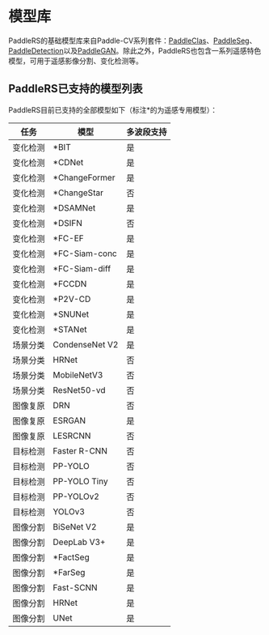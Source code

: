 # 模型库

PaddleRS的基础模型库来自Paddle-CV系列套件：[PaddleClas](https://github.com/PaddlePaddle/PaddleClas/blob/release/2.3/docs/zh_CN/algorithm_introduction/ImageNet_models.md)、[PaddleSeg](https://github.com/PaddlePaddle/PaddleSeg/blob/release/2.4/docs/model_zoo_overview_cn.md)、[PaddleDetection](https://github.com/PaddlePaddle/PaddleDetection/blob/release/2.3/README_cn.md#模型库)以及[PaddleGAN](https://github.com/PaddlePaddle/PaddleGAN/blob/develop/README_cn.md#模型库)。除此之外，PaddleRS也包含一系列遥感特色模型，可用于遥感影像分割、变化检测等。

## PaddleRS已支持的模型列表

PaddleRS目前已支持的全部模型如下（标注\*的为遥感专用模型）：

| 任务 | 模型 | 多波段支持 |
|--------|---------|------|
| 变化检测 | \*BIT | 是 |
| 变化检测 | \*CDNet | 是 |
| 变化检测 | \*ChangeFormer | 是 |
| 变化检测 | \*ChangeStar | 否 |
| 变化检测 | \*DSAMNet | 是 |
| 变化检测 | \*DSIFN | 否 |
| 变化检测 | \*FC-EF | 是 |
| 变化检测 | \*FC-Siam-conc | 是 |
| 变化检测 | \*FC-Siam-diff | 是 |
| 变化检测 | \*FCCDN | 是 |
| 变化检测 | \*P2V-CD | 是 |
| 变化检测 | \*SNUNet | 是 |
| 变化检测 | \*STANet | 是 |
| 场景分类 | CondenseNet V2 | 是 |
| 场景分类 | HRNet | 否 |
| 场景分类 | MobileNetV3 | 否 |
| 场景分类 | ResNet50-vd | 否 |
| 图像复原 | DRN | 否 |
| 图像复原 | ESRGAN | 是 |
| 图像复原 | LESRCNN | 否 |
| 目标检测 | Faster R-CNN | 否 |
| 目标检测 | PP-YOLO | 否 |
| 目标检测 | PP-YOLO Tiny | 否 |
| 目标检测 | PP-YOLOv2 | 否 |
| 目标检测 | YOLOv3 | 否 |
| 图像分割 | BiSeNet V2 | 是 |
| 图像分割 | DeepLab V3+ | 是 |
| 图像分割 | \*FactSeg | 是 |
| 图像分割 | \*FarSeg | 是 |
| 图像分割 | Fast-SCNN | 是 |
| 图像分割 | HRNet | 是 |
| 图像分割 | UNet | 是 |
